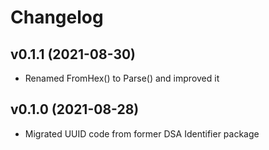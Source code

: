 # Changelog

## v0.1.1 (2021-08-30)

* Renamed FromHex() to Parse() and improved it

## v0.1.0 (2021-08-28)

* Migrated UUID code from former DSA Identifier package
